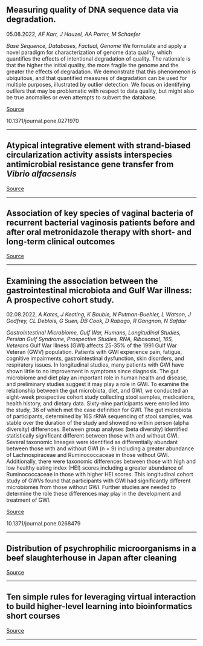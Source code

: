 ## Measuring quality of DNA sequence data via degradation.
 05.08.2022, _AF Karr, J Hauzel, AA Porter, M Schaefer_


_Base Sequence, Databases, Factual, Genome_
We formulate and apply a novel paradigm for characterization of genome data quality, which quantifies the effects of intentional degradation of quality. The rationale is that the higher the initial quality, the more fragile the genome and the greater the effects of degradation. We demonstrate that this phenomenon is ubiquitous, and that quantified measures of degradation can be used for multiple purposes, illustrated by outlier detection. We focus on identifying outliers that may be problematic with respect to data quality, but might also be true anomalies or even attempts to subvert the database.

[Source](https://journals.plos.org/plosone/article?id=10.1371/journal.pone.0271970)

10.1371/journal.pone.0271970

---

## Atypical integrative element with strand-biased circularization activity assists interspecies antimicrobial resistance gene transfer from <em>Vibrio alfacsensis</em>

[Source](https://journals.plos.org/plosone/article?id=10.1371/journal.pone.0271627)

---

## Association of key species of vaginal bacteria of recurrent bacterial vaginosis patients before and after oral metronidazole therapy with short- and long-term clinical outcomes

[Source](https://journals.plos.org/plosone/article?id=10.1371/journal.pone.0272012)

---

## Examining the association between the gastrointestinal microbiota and Gulf War illness: A prospective cohort study.
 02.08.2022, _A Kates, J Keating, K Baubie, N Putman-Buehler, L Watson, J Godfrey, CL Deblois, G Suen, DB Cook, D Rabago, R Gangnon, N Safdar_


_Gastrointestinal Microbiome, Gulf War, Humans, Longitudinal Studies, Persian Gulf Syndrome, Prospective Studies, RNA, Ribosomal, 16S, Veterans_
Gulf War Illness (GWI) affects 25-35% of the 1991 Gulf War Veteran (GWV) population. Patients with GWI experience pain, fatigue, cognitive impairments, gastrointestinal dysfunction, skin disorders, and respiratory issues. In longitudinal studies, many patients with GWI have shown little to no improvement in symptoms since diagnosis. The gut microbiome and diet play an important role in human health and disease, and preliminary studies suggest it may play a role in GWI. To examine the relationship between the gut microbiota, diet, and GWI, we conducted an eight-week prospective cohort study collecting stool samples, medications, health history, and dietary data. Sixty-nine participants were enrolled into the study, 36 of which met the case definition for GWI. The gut microbiota of participants, determined by 16S rRNA sequencing of stool samples, was stable over the duration of the study and showed no within person (alpha diversity) differences. Between group analyses (beta diversity) identified statistically significant different between those with and without GWI. Several taxonomic lineages were identified as differentially abundant between those with and without GWI (n = 9) including a greater abundance of Lachnospiraceae and Ruminococcaceae in those without GWI. Additionally, there were taxonomic differences between those with high and low healthy eating index (HEI) scores including a greater abundance of Ruminococcaceae in those with higher HEI scores. This longitudinal cohort study of GWVs found that participants with GWI had significantly different microbiomes from those without GWI. Further studies are needed to determine the role these differences may play in the development and treatment of GWI.

[Source](https://journals.plos.org/plosone/article?id=10.1371/journal.pone.0268479)

10.1371/journal.pone.0268479

---

## Distribution of psychrophilic microorganisms in a beef slaughterhouse in Japan after cleaning

[Source](https://journals.plos.org/plosone/article?id=10.1371/journal.pone.0268411)

---

## Ten simple rules for leveraging virtual interaction to build higher-level learning into bioinformatics short courses

[Source](https://journals.plos.org/ploscompbiol/article?id=10.1371/journal.pcbi.1010220)

---


